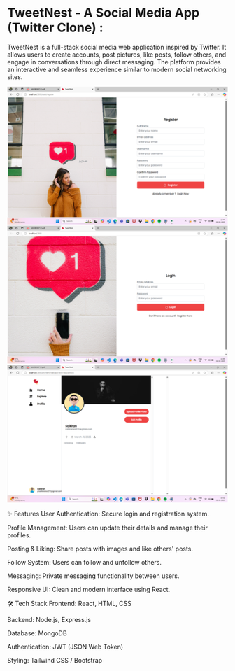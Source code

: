 # TweetNest - A Social Media App (Twitter Clone) :
TweetNest is a full-stack social media web application inspired by Twitter. It allows users to create accounts, post pictures, like posts, follow others, and engage in conversations through direct messaging. The platform provides an interactive and seamless experience similar to modern social networking sites.

![image](https://github.com/sai-kiran1233/Social-Media-App-/blob/894b51b3b3122070e70fa58795ad65cf1fa3d88e/Screenshot%202025-03-31%20154450.png)
![image](https://github.com/sai-kiran1233/Social-Media-App-/blob/3ed36522f871a71415aa779760ee0c98cd845327/Screenshot%202025-03-31%20154418.png)
![image](https://github.com/sai-kiran1233/Social-Media-App-/blob/fdb2b5231d58876aacd1e8d46a6e4a3738926eaa/Screenshot%202025-03-31%20155300.png)

✨ Features
User Authentication: Secure login and registration system.

Profile Management: Users can update their details and manage their profiles.

Posting & Liking: Share posts with images and like others' posts.

Follow System: Users can follow and unfollow others.

Messaging: Private messaging functionality between users.

Responsive UI: Clean and modern interface using React.

🛠 Tech Stack
Frontend: React, HTML, CSS

Backend: Node.js, Express.js

Database: MongoDB

Authentication: JWT (JSON Web Token)

Styling: Tailwind CSS / Bootstrap
